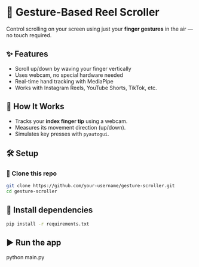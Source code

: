 # 🤖 Gesture-Based Reel Scroller

Control scrolling on your screen using just your **finger gestures** in the air — no touch required.

## ✨ Features

- Scroll up/down by waving your finger vertically
- Uses webcam, no special hardware needed
- Real-time hand tracking with MediaPipe
- Works with Instagram Reels, YouTube Shorts, TikTok, etc.


## 🧠 How It Works

- Tracks your **index finger tip** using a webcam.
- Measures its movement direction (up/down).
- Simulates key presses with `pyautogui`.


## 🛠️ Setup

### 🔗 Clone this repo

```bash
git clone https://github.com/your-username/gesture-scroller.git
cd gesture-scroller
```

## 💾 Install dependencies
```bash
pip install -r requirements.txt
```
## ▶️ Run the app
python main.py
